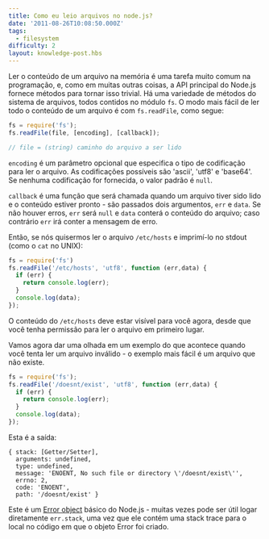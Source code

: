 ```yaml
---
title: Como eu leio arquivos no node.js?
date: '2011-08-26T10:08:50.000Z'
tags:
  - filesystem
difficulty: 2
layout: knowledge-post.hbs
---
```


Ler o conteúdo de um arquivo na memória é uma tarefa muito comum na programação, e, como em muitas outras coisas, a API principal do Node.js fornece métodos para tornar isso trivial. Há uma variedade de métodos do sistema de arquivos, todos contidos no módulo `fs`.  O modo mais fácil de ler todo o conteúdo de um arquivo é com `fs.readFile`, como segue:

```javascript
fs = require('fs');
fs.readFile(file, [encoding], [callback]);

// file = (string) caminho do arquivo a ser lido
```

`encoding` é um parâmetro opcional que especifica o tipo de codificação para ler o arquivo. As codificações possíveis são 'ascii', 'utf8' e 'base64'. Se nenhuma codificação for fornecida, o valor padrão é `null`.

`callback` é uma função que será chamada quando um arquivo tiver sido lido e o conteúdo estiver pronto - são passados dois argumentos, `err` e `data`.  Se não houver erros, `err` será `null` e `data` conterá o conteúdo do arquivo; caso contrário `err` irá conter a mensagem de erro.

Então, se nós quisermos ler o arquivo `/etc/hosts` e imprimí-lo no stdout (como o `cat` no UNIX):

```javascript
fs = require('fs')
fs.readFile('/etc/hosts', 'utf8', function (err,data) {
  if (err) {
    return console.log(err);
  }
  console.log(data);
});
```

O conteúdo do `/etc/hosts` deve estar visível para você agora, desde que você tenha permissão para ler o arquivo em primeiro lugar.

Vamos agora dar uma olhada em um exemplo do que acontece quando você tenta ler um arquivo inválido - o exemplo mais fácil é um arquivo que não existe.

```javascript
fs = require('fs');
fs.readFile('/doesnt/exist', 'utf8', function (err,data) {
  if (err) {
    return console.log(err);
  }
  console.log(data);
});
```

Esta é a saída:

```
{ stack: [Getter/Setter],
  arguments: undefined,
  type: undefined,
  message: 'ENOENT, No such file or directory \'/doesnt/exist\'',
  errno: 2,
  code: 'ENOENT',
  path: '/doesnt/exist' }
```

Este é um [Error object](/pt-br/knowledge/errors/what-is-the-error-object/) básico do Node.js - muitas vezes pode ser útil logar diretamente `err.stack`, uma vez que ele contém uma stack trace para o local no código em que o objeto Error foi criado.
